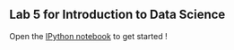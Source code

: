 ## Lab 5 for Introduction to Data Science

Open the [IPython notebook](http://nbviewer.ipython.org/github/amplab/datascience-sp14/blob/master/lab5/lab5.ipynb) to get started !
